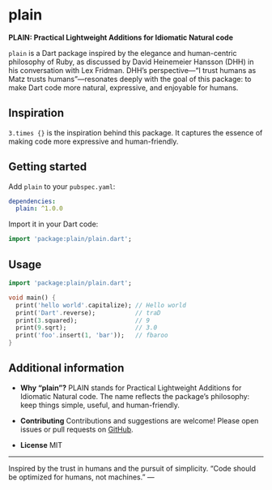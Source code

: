 
# plain

**PLAIN: Practical Lightweight Additions for Idiomatic Natural code**

`plain` is a Dart package inspired by the elegance and human-centric philosophy of Ruby, as discussed by David Heinemeier Hansson (DHH) in his conversation with Lex Fridman. DHH’s perspective—“I trust humans as Matz trusts humans”—resonates deeply with the goal of this package: to make Dart code more natural, expressive, and enjoyable for humans.

## Inspiration

`3.times {}` is the inspiration behind this package. It captures the essence of making code more expressive and human-friendly.


## Getting started

Add `plain` to your `pubspec.yaml`:

```yaml
dependencies:
  plain: ^1.0.0
```

Import it in your Dart code:

```dart
import 'package:plain/plain.dart';
```

## Usage

```dart
import 'package:plain/plain.dart';

void main() {
  print('hello world'.capitalize); // Hello world
  print('Dart'.reverse);           // traD
  print(3.squared);                // 9
  print(9.sqrt);                   // 3.0
  print('foo'.insert(1, 'bar'));   // fbaroo
}
```

## Additional information

- **Why “plain”?**
  PLAIN stands for Practical Lightweight Additions for Idiomatic Natural code. The name reflects the package’s philosophy: keep things simple, useful, and human-friendly.

- **Contributing**
  Contributions and suggestions are welcome! Please open issues or pull requests on [GitHub](https://github.com/0xharkirat/plain).

- **License**
  MIT

---

Inspired by the trust in humans and the pursuit of simplicity.
“Code should be optimized for humans, not machines.” —
